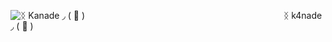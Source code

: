 ![ᛝ    Kanade           ◞        (    🎼    )](https://github.com/user-attachments/assets/b1706242-2cce-4217-bb3c-42c137d529b0)⠀⠀⠀⠀⠀⠀⠀⠀⠀⠀⠀⠀⠀⠀⠀⠀⠀⠀⠀⠀⠀⠀⠀⠀⠀⠀⠀⠀⠀⠀⠀ᛝ    k4nade           ◞        (    🎼    )
